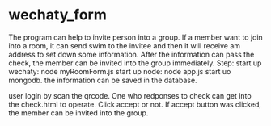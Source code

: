 # wechaty_form
The program can help to invite person into a group.
If a member want to join into a room, it can send swim to the invitee and then it will receive am address to set down some information.
After the information can pass the check, the member can be invited into the group immediately.
Step:
start up wechaty: node myRoomForm.js
start up node: node app.js
start uo mongodb.
the information can be saved in the database.

user login by scan the qrcode.
One who redponses to check can get into the check.html to operate. Click accept or not. If accept button was clicked, the member can be invited into the group.
